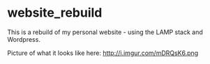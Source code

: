 # website_rebuild
This is a rebuild of my personal website - using the LAMP stack and Wordpress.

Picture of what it looks like here: http://i.imgur.com/mDRQsK6.png
